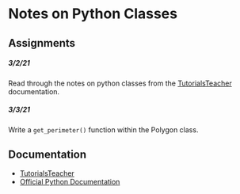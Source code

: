 # Notes on Python Classes

## Assignments

##### _3/2/21_
Read through the notes on python classes from the [TutorialsTeacher][1] documentation.

##### _3/3/21_
Write a `get_perimeter()` function within the Polygon class.

## Documentation
- [TutorialsTeacher][1]
- [Official Python Documentation][2] 


[1]: https://www.tutorialsteacher.com/python/python-class
[2]: https://docs.python.org/3/tutorial/classes.html